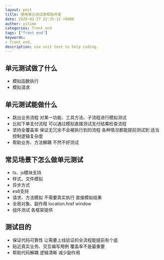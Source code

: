 ```yaml
---
layout: post
title: 使用单元测试来帮助开发
date: 2020-02-27 22:35:12 +0800
author: yitimo
categories: front end
tags: ["front end"]
keywords:
- front end,
description: use unit test to help coding.
---
```


## 单元测试做了什么

- 模拟函数执行
- 模拟请求

## 单元测试能做什么

- 跳出业务流程 对某一功能、工具方法、子流程进行模拟测试
- 比如下单支付流程 可以通过模拟直接测试支付结果检查流程
- 坚持全覆盖率 保证无冗余不会被执行到的流程 各种情况都能提前测试到 适当控制逻辑复杂度
- 帮助业务、方法解耦 不然不好测试

## 常见场景下怎么做单元测试

- ts、js模块支持
- 样式、文件模拟
- 异步方式
- es6支持
- 请求、方法模拟 不需要真实执行 直接模拟结果
- 全局对象、副作用 location.href window
- 组件测试 各框架提供

## 测试目的

- 保证代码可靠性 让需要上线验证的全流程能提前有个底
- 贴近真实业务、交互编写用例 覆盖率不是最重要
- 帮助代码解耦 逻辑清晰 减少副作用
